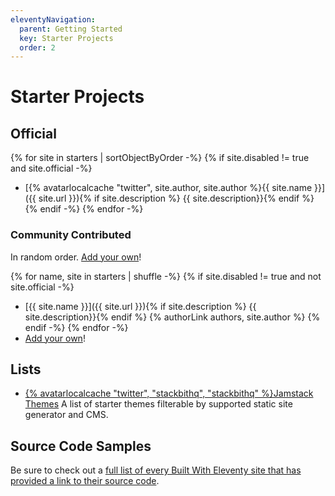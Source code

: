 ```yaml
---
eleventyNavigation:
  parent: Getting Started
  key: Starter Projects
  order: 2
---
```

# Starter Projects

## Official

{% for site in starters | sortObjectByOrder -%}
{% if site.disabled != true and site.official -%}
* [{% avatarlocalcache "twitter", site.author, site.author %}{{ site.name }}]({{ site.url }}){% if site.description %} {{ site.description}}{% endif %}
{% endif -%}
{% endfor -%}

### Community Contributed

In random order. [Add your own](https://github.com/11ty/11ty-website/tree/master/_data/starters)!

{% for name, site in starters | shuffle -%}
{% if site.disabled != true and not site.official -%}
* [{{ site.name }}]({{ site.url }}){% if site.description %} {{ site.description}}{% endif %} {% authorLink authors, site.author %}
{% endif -%}
{% endfor -%}
* [Add your own](https://github.com/11ty/11ty-website/tree/master/_data/starters)!

## Lists

* [{% avatarlocalcache "twitter", "stackbithq", "stackbithq" %}Jamstack Themes](https://jamstackthemes.dev/ssg/eleventy/) A list of starter themes filterable by supported static site generator and CMS.

## Source Code Samples

Be sure to check out a [full list of every Built With Eleventy site that has provided a link to their source code](/docs/samples/).